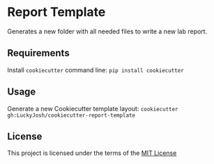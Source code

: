 Report Template
===============

Generates a new folder with all needed files to write a new lab report.

Requirements
------------
Install `cookiecutter` command line: `pip install cookiecutter`    

Usage
-----
Generate a new Cookiecutter template layout: `cookiecutter gh:LuckyJosh/cookiecutter-report-template`    

License
-------
This project is licensed under the terms of the [MIT License](/LICENSE)
